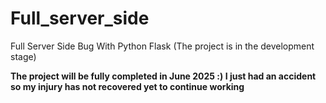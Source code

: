 # Full_server_side
Full Server Side Bug With Python Flask (The project is in the development stage)

**The project will be fully completed in June 2025 :) I just had an accident so my injury has not recovered yet to continue working**
